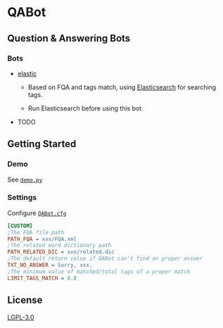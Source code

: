 # QABot

## Question &amp; Answering Bots

### Bots

- [elastic](https://github.com/archie-yu/QABot/blob/master/qabot/bot/elastic.py)

  - Based on FQA and tags match, using [Elasticsearch](https://github.com/elastic/elasticsearch) for searching tags.
  
  - Run Elasticsearch before using this bot.

- TODO

## Getting Started

### Demo
See [`demo.py`](https://github.com/archie-yu/QABot/blob/master/demo.py)

### Settings
Configure [`QABot.cfg`](https://github.com/archie-yu/QABot/blob/master/QABot.cfg)
```cfg
[CUSTOM]
;The FQA file path
PATH_FQA = xxx/FQA.xml
;The related word dictionary path
PATH_RELATED_DIC = xxx/related.dic
;The default return value if QABot can't find an proper answer
TXT_NO_ANSWER = Sorry, xxx.
;The minimum value of matched/total tags of a proper match
LIMIT_TAGS_MATCH = 0.8
```

## License
[LGPL-3.0](https://github.com/archie-yu/QABot/blob/master/LICENSE)
